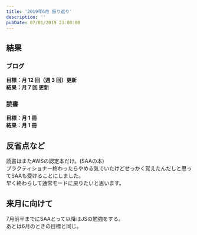 ```yaml
---
title: '2019年6月 振り返り'
description: ''
pubDate: 07/01/2019 23:00:00
---
```


<h2>結果</h2>

<h3>ブログ</h3>

<p><strong>目標：月 12 回（週 3 回）更新</strong><br/>
<strong>結果：月 7 回 更新</strong></p>

<h3>読書</h3>

<p><strong>目標：月 1 冊</strong><br/>
<strong>結果：月 1 冊</strong></p>

<h2>反省点など</h2>

<p>読書はまたAWSの認定本だけ。(SAAの本)<br/>
プラクティショナー終わったらやめる気でいたけどせっかく覚えたんだしと思ってSAAも受けることにしました。<br/>
早く終わらして通常モードに戻りたいと思います。</p>

<h2>来月に向けて</h2>

<p>7月前半までにSAAとって以降はJSの勉強をする。<br/>
あとは6月のときの目標と同じ。</p>
